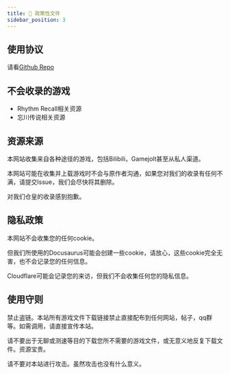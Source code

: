 ```yaml
---
title: 📕 政策性文件
sidebar_position: 3
---
```


## 使用协议

请看[Github Repo](https://github.com/ZengXiaoPi/Determination-Site)

## 不会收录的游戏

- Rhythm Recall相关资源
- 忘川传说相关资源

## 资源来源

本网站收集来自各种途径的游戏，包括Bilibili，Gamejolt甚至从私人渠道。

本网站可能在收集并上载游戏时不会与原作者沟通，如果您对我们的收录有任何不满，请提交Issue，我们会尽快将其删除。

对我们仓皇的收录感到抱歉。

## 隐私政策

本网站不会收集您的任何cookie。

但我们所使用的Docusaurus可能会创建一些cookie，请放心，这些cookie完全无害，也不会记录您的任何信息。

Cloudflare可能会记录您的来访，但我们不会收集任何您的隐私信息。

## 使用守则

禁止盗链。本站所有游戏文件下载链接禁止直接配布到任何网站，帖子，qq群等。如需调用，请直接宣传本站。

请不要出于无聊或测速等目的下载您所不需要的游戏文件，或无意义地反复下载文件。资源宝贵。

请不要对本站进行攻击。虽然攻击也没有什么意义。
